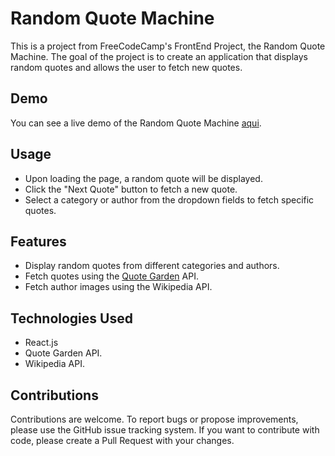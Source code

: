 # Random Quote Machine

This is a project from FreeCodeCamp's FrontEnd Project, the Random Quote Machine. The goal of the project is to create an application that displays random quotes and allows the user to fetch new quotes.

## Demo

You can see a live demo of the Random Quote Machine [aqui](https://gutengmorgen.github.io/Random-Quote-Machine/).

## Usage

-   Upon loading the page, a random quote will be displayed.
-   Click the "Next Quote" button to fetch a new quote.
-   Select a category or author from the dropdown fields to fetch specific quotes.

## Features

-   Display random quotes from different categories and authors.
-   Fetch quotes using the [Quote Garden](https://pprathameshmore.github.io/QuoteGarden/) API.
-   Fetch author images using the Wikipedia API.

## Technologies Used

-  React.js
-  Quote Garden API.
-  Wikipedia API.

## Contributions

Contributions are welcome. To report bugs or propose improvements, please use the GitHub issue tracking system. If you want to contribute with code, please create a Pull Request with your changes.

